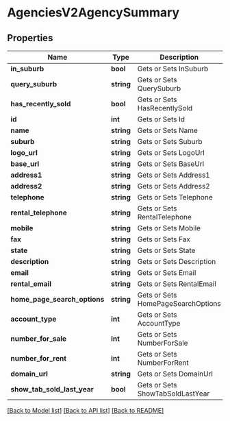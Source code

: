 # AgenciesV2AgencySummary

## Properties
Name | Type | Description | Notes
------------ | ------------- | ------------- | -------------
**in_suburb** | **bool** | Gets or Sets InSuburb | [optional] 
**query_suburb** | **string** | Gets or Sets QuerySuburb | [optional] 
**has_recently_sold** | **bool** | Gets or Sets HasRecentlySold | [optional] 
**id** | **int** | Gets or Sets Id | [optional] 
**name** | **string** | Gets or Sets Name | [optional] 
**suburb** | **string** | Gets or Sets Suburb | [optional] 
**logo_url** | **string** | Gets or Sets LogoUrl | [optional] 
**base_url** | **string** | Gets or Sets BaseUrl | [optional] 
**address1** | **string** | Gets or Sets Address1 | [optional] 
**address2** | **string** | Gets or Sets Address2 | [optional] 
**telephone** | **string** | Gets or Sets Telephone | [optional] 
**rental_telephone** | **string** | Gets or Sets RentalTelephone | [optional] 
**mobile** | **string** | Gets or Sets Mobile | [optional] 
**fax** | **string** | Gets or Sets Fax | [optional] 
**state** | **string** | Gets or Sets State | [optional] 
**description** | **string** | Gets or Sets Description | [optional] 
**email** | **string** | Gets or Sets Email | [optional] 
**rental_email** | **string** | Gets or Sets RentalEmail | [optional] 
**home_page_search_options** | **string** | Gets or Sets HomePageSearchOptions | [optional] 
**account_type** | **int** | Gets or Sets AccountType | [optional] 
**number_for_sale** | **int** | Gets or Sets NumberForSale | [optional] 
**number_for_rent** | **int** | Gets or Sets NumberForRent | [optional] 
**domain_url** | **string** | Gets or Sets DomainUrl | [optional] 
**show_tab_sold_last_year** | **bool** | Gets or Sets ShowTabSoldLastYear | [optional] 

[[Back to Model list]](../../README.md#documentation-for-models) [[Back to API list]](../../README.md#documentation-for-api-endpoints) [[Back to README]](../../README.md)

